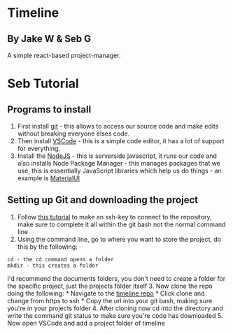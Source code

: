 # Timeline
## By Jake W & Seb G

A simple react-based project-manager.

# Seb Tutorial

## Programs to install

1. First install [git](https://git-scm.com/downloads) - this allows to access our source code and make edits without breaking everyone elses code.
2. Then install [VSCode](https://code.visualstudio.com/download) - this is a simple code editor, it has a lot of support for everything. 
3. Install the [NodeJS](https://nodejs.org/en/download/) - this is serverside javascript, it runs our code and also installs Node Package Manager - this manages packages that we use, this is essentially JavaScript libraries which help us do things - an example is [MaterialUI](https://material-ui.com)

## Setting up Git and downloading the project

1. Follow [this tutorial](https://confluence.atlassian.com/bitbucket/set-up-an-ssh-key-728138079.html) to make an ssh-key to connect to the repository, make sure to complete it all within the git bash not the normal command line
2. Using the command line, go to where you want to store the project, do this by the following:
```
cd - the cd command opens a folder
mkdir - this creates a folder
```
I'd recommend the documents folders, you don't need to create a folder for the specific project, just the projects folder itself
3. Now clone the repo doing the following:
    * Navigate to the [timeline repo](https://bitbucket.org/bustyboysbongos/timeline/src/master/)
    * Click clone and change from https to ssh
    * Copy the url into your git bash, making sure you're in your projects folder
4. After cloning now cd into the directory and write the command git status to make sure you're code has downloaded
5. Now open VSCode and add a project folder of timeline